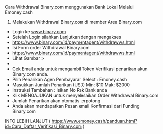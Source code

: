 Cara Withdrawal Binary.com menggunakan Bank Lokal Melalui Emoney.cash

1. Melakukan Withdrawal Binary.com di member Area Binary.com


* Login ke www.binary.com
* Setelah Login silahkan Lanjutkan dengan mengakses
* https://www.binary.com/id/paymentagent/withdrawws.html
* Isi Form order Withdrawal Binary.com
* https://www.binary.com/id/paymentagent/withdrawws.html 
* Lihat Gambar >
*  
* Cek Email anda untuk mengambil Token Verifikasi penarikan akun Binary.com anda.
* Pilih Penarikan Agen Pembayaran Select : Emoney.cash
* Masukkan Jumlah Penarikan (USD) Min: $10 Mak: $2000
* Instruksi Tambahan : Isikan No Rek Bank anda
* Klik    MENGAJUKAN    untuk menyelesaikan Order Withdrawal Binary.com
* Jumlah Penarikan akan otomatis terpotong
* Anda akan mendapatkan Pesan email Konfirmasi dari Funding Binary.com


INFO LEBIH LANJUT ( https://www.emoney.cash/panduan.html?id=Cara_Daftar_Verifikasi_Binary.com )
